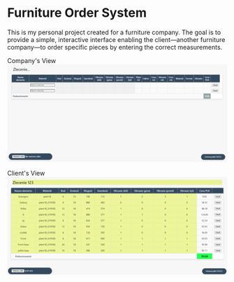 # Furniture Order System

This is my personal project created for a furniture company. The goal is to provide a simple, interactive interface enabling the client—another furniture company—to order specific pieces by entering the correct measurements.

Company's View
![Alt text](firma.png)

Client's View
![Alt text](klient.png)